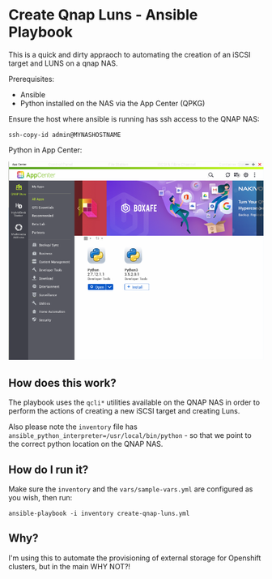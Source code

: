 # Create Qnap Luns - Ansible Playbook

This is a quick and dirty appraoch to automating the creation of an iSCSI target and LUNS on a qnap NAS.

Prerequisites:

- Ansible
- Python installed on the NAS via the App Center (QPKG)

Ensure the host where ansible is running has ssh access to the QNAP NAS:

```
ssh-copy-id admin@MYNASHOSTNAME
```

Python in App Center:

![](qnap-appcentre-ensure-python.png)

## How does this work?

The playbook uses the `qcli*` utilities available on the QNAP NAS in order to perform the actions of creating a new iSCSI target and creating Luns.  

Also please note the `inventory` file has `ansible_python_interpreter=/usr/local/bin/python` - so that we point to the correct python location on the QNAP NAS.

## How do I run it?

Make sure the `inventory` and the `vars/sample-vars.yml` are configured as you wish, then run:

```
ansible-playbook -i inventory create-qnap-luns.yml
```

## Why?

I'm using this to automate the provisioning of external storage for Openshift clusters, but in the main WHY NOT?!

